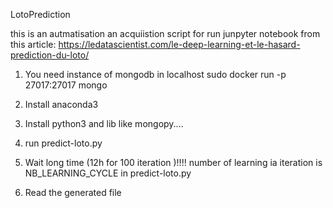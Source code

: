 LotoPrediction

this is an autmatisation an acquiistion script for run junpyter notebook from this article:
https://ledatascientist.com/le-deep-learning-et-le-hasard-prediction-du-loto/

1) You need instance of mongodb in localhost 
sudo docker run -p 27017:27017 mongo

2) Install anaconda3

3) Install python3 and lib like mongopy....

4) run predict-loto.py

5) Wait long time (12h for 100 iteration )!!!! number of learning ia iteration is NB_LEARNING_CYCLE in predict-loto.py

6) Read the generated file 
